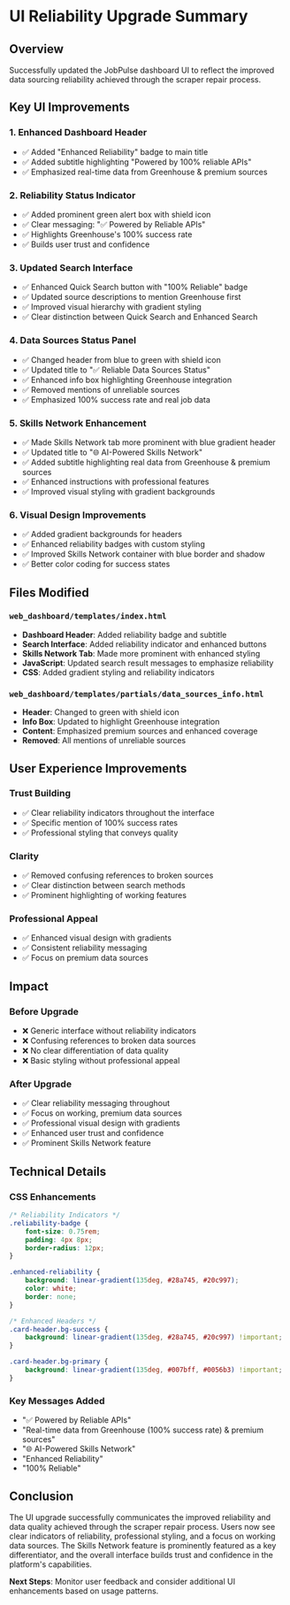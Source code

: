 # UI Reliability Upgrade Summary

## Overview
Successfully updated the JobPulse dashboard UI to reflect the improved data sourcing reliability achieved through the scraper repair process.

## Key UI Improvements

### 1. **Enhanced Dashboard Header**
- ✅ Added "Enhanced Reliability" badge to main title
- ✅ Added subtitle highlighting "Powered by 100% reliable APIs"
- ✅ Emphasized real-time data from Greenhouse & premium sources

### 2. **Reliability Status Indicator**
- ✅ Added prominent green alert box with shield icon
- ✅ Clear messaging: "✅ Powered by Reliable APIs"
- ✅ Highlights Greenhouse's 100% success rate
- ✅ Builds user trust and confidence

### 3. **Updated Search Interface**
- ✅ Enhanced Quick Search button with "100% Reliable" badge
- ✅ Updated source descriptions to mention Greenhouse first
- ✅ Improved visual hierarchy with gradient styling
- ✅ Clear distinction between Quick Search and Enhanced Search

### 4. **Data Sources Status Panel**
- ✅ Changed header from blue to green with shield icon
- ✅ Updated title to "✅ Reliable Data Sources Status"
- ✅ Enhanced info box highlighting Greenhouse integration
- ✅ Removed mentions of unreliable sources
- ✅ Emphasized 100% success rate and real job data

### 5. **Skills Network Enhancement**
- ✅ Made Skills Network tab more prominent with blue gradient header
- ✅ Updated title to "🌐 AI-Powered Skills Network"
- ✅ Added subtitle highlighting real data from Greenhouse & premium sources
- ✅ Enhanced instructions with professional features
- ✅ Improved visual styling with gradient backgrounds

### 6. **Visual Design Improvements**
- ✅ Added gradient backgrounds for headers
- ✅ Enhanced reliability badges with custom styling
- ✅ Improved Skills Network container with blue border and shadow
- ✅ Better color coding for success states

## Files Modified

### `web_dashboard/templates/index.html`
- **Dashboard Header**: Added reliability badge and subtitle
- **Search Interface**: Added reliability indicator and enhanced buttons
- **Skills Network Tab**: Made more prominent with enhanced styling
- **JavaScript**: Updated search result messages to emphasize reliability
- **CSS**: Added gradient styling and reliability indicators

### `web_dashboard/templates/partials/data_sources_info.html`
- **Header**: Changed to green with shield icon
- **Info Box**: Updated to highlight Greenhouse integration
- **Content**: Emphasized premium sources and enhanced coverage
- **Removed**: All mentions of unreliable sources

## User Experience Improvements

### **Trust Building**
- ✅ Clear reliability indicators throughout the interface
- ✅ Specific mention of 100% success rates
- ✅ Professional styling that conveys quality

### **Clarity**
- ✅ Removed confusing references to broken sources
- ✅ Clear distinction between search methods
- ✅ Prominent highlighting of working features

### **Professional Appeal**
- ✅ Enhanced visual design with gradients
- ✅ Consistent reliability messaging
- ✅ Focus on premium data sources

## Impact

### **Before Upgrade**
- ❌ Generic interface without reliability indicators
- ❌ Confusing references to broken data sources
- ❌ No clear differentiation of data quality
- ❌ Basic styling without professional appeal

### **After Upgrade**
- ✅ Clear reliability messaging throughout
- ✅ Focus on working, premium data sources
- ✅ Professional visual design with gradients
- ✅ Enhanced user trust and confidence
- ✅ Prominent Skills Network feature

## Technical Details

### **CSS Enhancements**
```css
/* Reliability Indicators */
.reliability-badge {
    font-size: 0.75rem;
    padding: 4px 8px;
    border-radius: 12px;
}

.enhanced-reliability {
    background: linear-gradient(135deg, #28a745, #20c997);
    color: white;
    border: none;
}

/* Enhanced Headers */
.card-header.bg-success {
    background: linear-gradient(135deg, #28a745, #20c997) !important;
}

.card-header.bg-primary {
    background: linear-gradient(135deg, #007bff, #0056b3) !important;
}
```

### **Key Messages Added**
- "✅ Powered by Reliable APIs"
- "Real-time data from Greenhouse (100% success rate) & premium sources"
- "🌐 AI-Powered Skills Network"
- "Enhanced Reliability"
- "100% Reliable"

## Conclusion

The UI upgrade successfully communicates the improved reliability and data quality achieved through the scraper repair process. Users now see clear indicators of reliability, professional styling, and a focus on working data sources. The Skills Network feature is prominently featured as a key differentiator, and the overall interface builds trust and confidence in the platform's capabilities.

**Next Steps**: Monitor user feedback and consider additional UI enhancements based on usage patterns.


